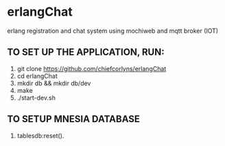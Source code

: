 # erlangChat
erlang registration and chat system using mochiweb and mqtt broker (IOT)

TO SET UP THE APPLICATION, RUN:
-----------------------------------------------------
1.  git clone https://github.com/chiefcorlyns/erlangChat
2.  cd erlangChat
3.  mkdir db && mkdir db/dev
4.  make
5.  ./start-dev.sh

TO SETUP MNESIA DATABASE
------------------------------------------
1. tablesdb:reset().